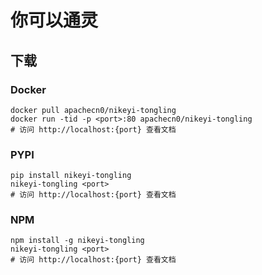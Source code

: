 # 你可以通灵

## 下载

### Docker

```
docker pull apachecn0/nikeyi-tongling
docker run -tid -p <port>:80 apachecn0/nikeyi-tongling
# 访问 http://localhost:{port} 查看文档
```

### PYPI

```
pip install nikeyi-tongling
nikeyi-tongling <port>
# 访问 http://localhost:{port} 查看文档
```

### NPM

```
npm install -g nikeyi-tongling
nikeyi-tongling <port>
# 访问 http://localhost:{port} 查看文档
```